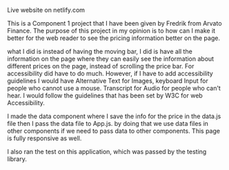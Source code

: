 Live website on netlify.com

This is a Component 1 project that I have been given by Fredrik from Arvato Finance. The purpose of this project in my opinion is to how can I make it better for the web reader to see the pricing information better on the page. 

what I did is instead of having the moving bar, I did is have all the information on the page where they can easily see the information about different prices on the page, instead of scrolling the price bar. 
For accessibility did have to do much. However, if I have to add accessibility guidelines I would have Alternative Text for Images, keyboard Input for people who cannot use a mouse. Transcript for Audio for people who can't hear. I would follow the guidelines that has been set by W3C for web Accessibility.

I made the data component where I save the info for the price in the data.js file then I pass the data file to App.js. by doing that we use data files in other components if we need to pass data to other components. This page is fully responsive as well.

I also ran the test on this application, which was passed by the testing library.